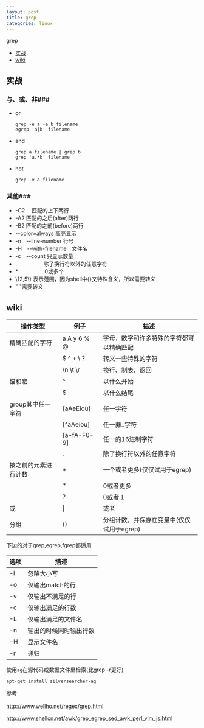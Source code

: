 ```yaml
---
layout: post
title: grep
categories: linux
---
```


grep


*   [实战](#inPractice)
*   [wiki](#wiki)

<h2 id="inPractice">实战</h2>

### 与、或、非###
*   or

        grep -e a -e b filename
        egrep 'a|b' filename

*   and

        grep a filename | grep b
        grep 'a.*b' filename

*   not

        grep -v a filename

### 其他###

*   -C2　    匹配的上下两行
*   -A2      匹配的之后(after)两行
*   -B2      匹配的之前(before)两行
*   --color=always  高亮显示
*   -n　--line-number   行号　    　
*   -H　--with-filename　文件名
*   -c　--count   只显示数量
*   .　　　　　除了换行符以外的任意字符
*   *　　　　　0或多个
*   \\{2,5\\} 表示范围，因为shell中\{\}又特殊含义，所以需要转义
*   \"        "需要转义

## wiki　　

|操作类型|例子|描述|
|-------|----|----|
|精确匹配的字符|a A y 6 % @|字母，数字和许多特殊的字符都可以精确匹配|
| |\$ \^ \+ \\ \?|转义一些特殊的字符|
| |\n \t \r|换行、制表、返回|
|锚和宏|^|以什么开始|
| |$|以什么结尾|
|group其中任一字符|[aAeEiou]|任一字符|
|　|[^aAeiou]|任一非..字符|
| |[a-fA-F0-9]|任一的16进制字符|
| |.|除了换行符以外的任意字符|
|按之前的元素进行计数|+|一个或者更多(仅仅试用于egrep)|
| |\*|0或者更多|
| |?|0或者１|
|或|\||或者|
|分组|()|分组计数，并保存在变量中(仅仅试用于egrep)|

下边的对于grep,egrep,fgrep都适用

|选项|描述|
|---|---|
|-i|忽略大小写|
|-o|仅输出match的行|
|-v|仅输出不满足的行|
|-c|仅输出满足的行数|
|-L|仅输出满足的文件名|
|-n|输出的时候同时输出行数|
|-H|显示文件名|
|-r|递归|

使用`ag`在源代码或数据文件里检索(比grep -r更好)

    apt-get install silversearcher-ag

参考

<http://www.wellho.net/regex/grep.html>
　　　　

<http://www.shellcn.net/awk/grep_egrep_sed_awk_perl_vim_js.html>